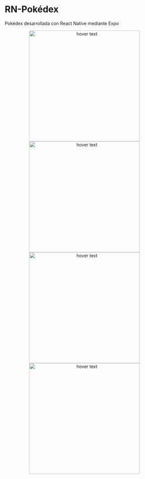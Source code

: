 # RN-Pokédex
Pokédex desarrollada con React Native mediante Expo

<p align="center">
  <img src="https://user-images.githubusercontent.com/14180890/179673527-17d7e9b9-e83b-4e80-bcc0-193d50a6a046.jpg" width="350" title="hover text">
  <img src="https://user-images.githubusercontent.com/14180890/179673521-58985fbf-563c-4747-a391-d85554e555e0.jpg" width="350" title="hover text">
  <img src="https://user-images.githubusercontent.com/14180890/179673524-f0596481-beca-44d6-b8fe-67f3a92f5d39.jpg" width="350" title="hover text">
  <img src="https://user-images.githubusercontent.com/14180890/179673532-4c1816dc-4d35-4c64-b590-e4bda45fa69e.jpg" width="350" title="hover text">
</p>
